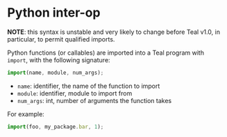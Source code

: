 # Python inter-op

**NOTE**: this syntax is unstable and very likely to change before Teal v1.0, in
particular, to permit qualified imports.

Python functions (or callables) are imported into a Teal program with `import`,
with the following signature:

```javascript
import(name, module, num_args);
```

* `name`: identifier, the name of the function to import
* `module`: identifier, module to import from
* `num_args`: int, number of arguments the function takes


For example:

```javascript
import(foo, my_package.bar, 1);
```

